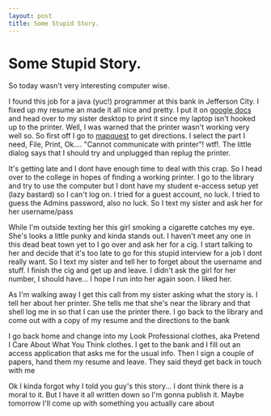 ```yaml
---
layout: post
title: Some Stupid Story.
---
```

# Some Stupid Story.

So today wasn't very interesting computer wise.

 I found this job for a java (yuc!) programmer at this bank in Jefferson City. I fixed up my resume an made it all nice and pretty. I put it on [ google docs](docs.google.com) and head over to my sister desktop to print it since my laptop isn't hooked up to the printer. Well, I was warned that the printer wasn't working very well so. So first off I go to [mapquest](mapquest.com) to get directions. I select the part I need, File, Print, Ok.... "Cannot communicate with printer"! wtf!. The little dialog says that I should try and unplugged than replug the printer.

It's getting late and I dont have enough time to deal with this crap. So I head over to the college in hopes of finding a working printer. I go to the library and try to use the computer but I dont have my student e-access setup yet (lazy bastard) so I can't log on. I tried for a guest account, no luck. I tried to guess the Admins password, also no luck. So I text my sister and ask her for her username/pass

While I'm outside texting her this girl smoking a cigarette catches my eye. She's looks a little punky and kinda stands out. I haven't meet any one in this dead beat town yet to I go over and ask her for a cig. I start talking to her and decide that it's too late to go for this stupid interview for a job I dont really want. So I text my sister and tell her to forget about the username and stuff. I finish the cig and get up and leave. I didn't ask the girl for her number, I should have... I hope I run into her again soon. I liked her.

As I'm walking away I get this call from my sister asking what the story is. I tell her about her printer. She tells me that she's near the library and that shell log me in so that I can use the printer there. I go back to the library and come out with a copy of my resume and the directions to the bank

I go back home and change into my Look Professional clothes, aka Pretend I Care About What You Think clothes. I get to the bank and I fill out an access application that asks me for the usual info. Then I sign a couple of papers, hand them my resume and leave. They said theyd get back in touch with me

Ok I kinda forgot why I told you guy's this story... I dont think there is a moral to it. But I have it all written down so I'm gonna publish it. Maybe tomorrow I'll come up with something you actually care about



